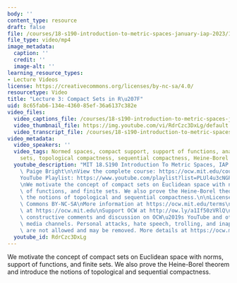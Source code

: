 ```yaml
---
body: ''
content_type: resource
draft: false
file: /courses/18-s190-introduction-to-metric-spaces-january-iap-2023/18s190-lecture-3_360p_16_9.mp4
file_type: video/mp4
image_metadata:
  caption: ''
  credit: ''
  image-alt: ''
learning_resource_types:
- Lecture Videos
license: https://creativecommons.org/licenses/by-nc-sa/4.0/
resourcetype: Video
title: "Lecture 3: Compact Sets in R\u207F"
uid: 8c65fab6-134e-4360-85ef-36a6137c382e
video_files:
  video_captions_file: /courses/18-s190-introduction-to-metric-spaces-january-iap-2023/1VvBIE34IAgyk_tqR6VHEj34LFuxLXkae_transcript.webvtt
  video_thumbnail_file: https://img.youtube.com/vi/RdrCzc3DxLg/default.jpg
  video_transcript_file: /courses/18-s190-introduction-to-metric-spaces-january-iap-2023/1VvBIE34IAgyk_tqR6VHEj34LFuxLXkae_transcript.pdf
video_metadata:
  video_speakers: ''
  video_tags: Normed spaces, compact support, support of functions, analysis on finite
    sets, topological compactness, sequential compactness, Heine-Borel theorem, Bolzano-Weierstrass
  youtube_description: "MIT 18.S190 Introduction To Metric Spaces, IAP 2023\nInstructor:\
    \ Paige Bright\n\nView the complete course: https://ocw.mit.edu/courses/18-s190-introduction-to-metric-spaces-january-iap-2023/\n\
    YouTube Playlist: https://www.youtube.com/playlist?list=PLUl4u3cNGP613ULTyHAqz04niYf722x7S\n\
    \nWe motivate the concept of compact sets on Euclidean space with norms, support\
    \ of functions, and finite sets. We also prove the Heine-Borel theorem and introduce\
    \ the notions of topological and sequential compactness.\n\nLicense: Creative\
    \ Commons BY-NC-SA\nMore information at https://ocw.mit.edu/terms\nMore courses\
    \ at https://ocw.mit.edu\nSupport OCW at http://ow.ly/a1If50zVRlQ\n\nWe encourage\
    \ constructive comments and discussion on OCW\u2019s YouTube and other social\
    \ media channels. Personal attacks, hate speech, trolling, and inappropriate comments\
    \ are not allowed and may be removed. More details at https://ocw.mit.edu/comments."
  youtube_id: RdrCzc3DxLg
---
```

We motivate the concept of compact sets on Euclidean space with norms, support of functions, and finite sets. We also prove the Heine-Borel theorem and introduce the notions of topological and sequential compactness.
